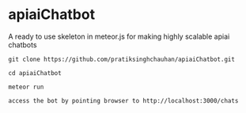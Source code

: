 # apiaiChatbot
A ready to use skeleton in meteor.js for making highly scalable apiai chatbots

```git clone https://github.com/pratiksinghchauhan/apiaiChatbot.git```

```cd apiaiChatbot```

```meteor run```

```access the bot by pointing browser to http://localhost:3000/chats```


